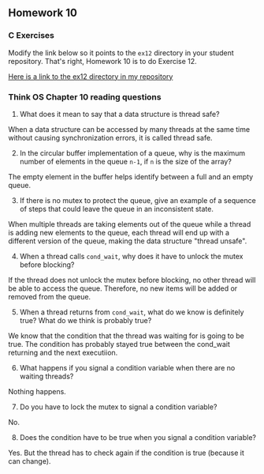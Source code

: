 ## Homework 10

### C Exercises

Modify the link below so it points to the `ex12` directory in your
student repository.  That's right, Homework 10 is to do Exercise 12.

[Here is a link to the ex12 directory in my repository](https://github.com/shrutiyer/ExercisesInC/tree/master/exercises/ex12)

### Think OS Chapter 10 reading questions

1) What does it mean to say that a data structure is thread safe?

When a data structure can be accessed by many threads at the same time without causing synchronization errors, it is called thread safe.

2) In the circular buffer implementation of a queue, why is the maximum number of elements in the queue `n-1`,
if `n` is the size of the array?

The empty element in the buffer helps identify between a full and an empty queue.

3) If there is no mutex to protect the queue, give an example of a sequence of steps that could leave
the queue in an inconsistent state.

When multiple threads are taking elements out of the queue while a thread is adding new elements to the queue, each thread will end up with a different version of the queue, making the data structure "thread unsafe".

4) When a thread calls `cond_wait`, why does it have to unlock the mutex before blocking?

If the thread does not unlock the mutex before blocking, no other thread will be able to access the queue. Therefore, no new items will be added or removed from the queue.

5) When a thread returns from `cond_wait`, what do we know is definitely true?  What do we think is probably true?

We know that the condition that the thread was waiting for is going to be true. The condition has probably stayed true between the cond_wait returning and the next executiion.

6) What happens if you signal a condition variable when there are no waiting threads?

Nothing happens.

7) Do you have to lock the mutex to signal a condition variable?

No.

8) Does the condition have to be true when you signal a condition variable?

Yes. But the thread has to check again if the condition is true (because it can change).
